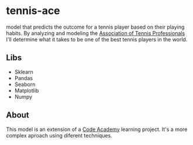 # tennis-ace
model that predicts the outcome for a tennis player based on their playing habits. By analyzing and modeling the [Association of Tennis Professionals](https://en.wikipedia.org/wiki/Association_of_Tennis_Professionals) I'll determine what it takes to be one of the best tennis players in the world.

## Libs
- Sklearn
- Pandas
- Seaborn
- Matplotlib
- Numpy

## About
This model is an extension of a [Code Academy](https://www.codecademy.com/learn) learning project. It's a more complex aproach using diferent techniques. 

